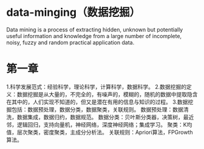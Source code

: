 # data-minging（数据挖掘）
Data mining is a process of extracting hidden, unknown but potentially useful information and knowledge from a large number of incomplete, noisy, fuzzy and random practical application data.

# 第一章
1.科学发展范式：经验科学，理论科学，计算科学，数据科学。
2.数据挖掘的定义：数据挖掘是从大量的，不完全的，有噪声的，模糊的，随机的数据中提取隐含在其中的，人们实现不知道的，但又是潜在有用的信息与知识的过程。
3.数据挖掘包括：数据预处理，数据分类，数据聚类，关联规则。
数据预处理：数据清洗，数据集成，数据归约，数据规范。
数据分类：贝叶斯分类器，决策树，最近邻，逻辑回归，支持向量机，神经网络，深度神经网络；集成学习。
聚类：K均值，层次聚类，密度聚类，主成分分析法。
关联规则：Apriori算法，FPGrowth算法。
